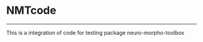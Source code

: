 # NMTcode
-------------------------
This is a integration of code for testing package neuro-morpho-toolbox
